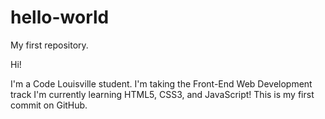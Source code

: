 # hello-world
My first repository.

Hi!

I'm a Code Louisville student.  I'm taking the Front-End Web Development track
I'm currently learning HTML5, CSS3, and JavaScript!
This is my first commit on GitHub.
